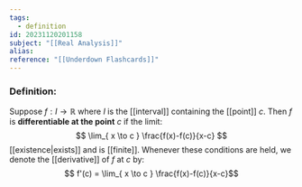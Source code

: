 ```yaml
---
tags:
  - definition
id: 20231120201158
subject: "[[Real Analysis]]"
alias: 
reference: "[[Underdown Flashcards]]"
---
```

### Definition:
Suppose $f: I \to \mathbb{R}$ where $I$ is the [[interval]] containing the [[point]] $c$. Then $f$ is **differentiable at the point** $c$ if the limit:
$$ \lim_{ x \to c } \frac{f(x)-f(c)}{x-c} $$
[[existence|exists]] and is [[finite]]. Whenever these conditions are held, we denote the [[derivative]] of $f$ at $c$ by:
$$ f'(c) = \lim_{ x \to c } \frac{f(x)-f(c)}{x-c}$$
